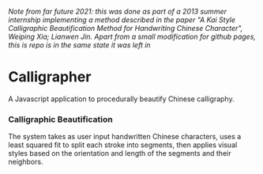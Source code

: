 _Note from far future 2021: this was done as part of a 2013 summer internship implementing a method described in the paper "A Kai Style Calligraphic Beautification Method for Handwriting Chinese Character", Weiping Xia; Lianwen Jin. Apart from a small modification for github pages, this is repo is in the same state it was left in_

Calligrapher
============

A Javascript application to procedurally beautify Chinese calligraphy.

### Calligraphic Beautification

The system takes as user input handwritten Chinese characters, uses a least squared fit
to split each stroke into segments, then applies visual styles based on the orientation
and length of the segments and their neighbors.

